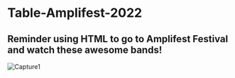 # Table-Amplifest-2022

## Reminder using HTML to go to Amplifest Festival and watch these awesome bands!

![Capture1](https://user-images.githubusercontent.com/93822452/224986543-6289821e-7c22-4755-bc5e-48fc194f0e96.PNG)
